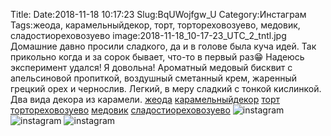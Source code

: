 Title:
Date:2018-11-18 10:17:23
Slug:BqUWojfgw_U
Category:Инстаграм
Tags:жеода, карамельныйдекор, торт, тортореховозуево, медовик, сладостиореховозуево
image:2018-11-18_10-17-23_UTC_2_tntl.jpg
Домашние давно просили  сладкого,  да и в голове была куча идей. Так прикольно когда и за сорок бывает, что-то в первый раз😁 Надеюсь эксперимент удался! Я довольна! Ароматный медовый бисквит с апельсиновой пропиткой, воздушный сметанный крем, жаренный грецкий орех и чернослив. Легкий, в меру сладкий с тонкой кислинкой. Два вида декора из карамели.  [жеода]({tag}жеода) [карамельныйдекор]({tag}карамельныйдекор) [торт]({tag}торт) [тортореховозуево]({tag}тортореховозуево) [медовик]({tag}медовик) [сладостиореховозуево]({tag}сладостиореховозуево)
![instagram]({attach}images/2018-11-18_10-17-23_UTC_2.jpg)
![instagram]({attach}images/2018-11-18_10-17-23_UTC_3.jpg)
![instagram]({attach}images/2018-11-18_10-17-23_UTC_1.jpg)
